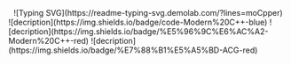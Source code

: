 <div align="center">
    ![Typing SVG](https://readme-typing-svg.demolab.com/?lines=moCpper)
</div>
![decription](https://img.shields.io/badge/code-Modern%20C++-blue)
![decription](https://img.shields.io/badge/%E5%96%9C%E6%AC%A2-Modern%20C++-red)
![decription](https://img.shields.io/badge/%E7%88%B1%E5%A5%BD-ACG-red)

<!--
**moCpper/moCpper** is a ✨ _special_ ✨ repository because its `README.md` (this file) appears on your GitHub profile.

Here are some ideas to get you started:

- 🔭 I’m currently working on ...
- 🌱 I’m currently learning ...
- 👯 I’m looking to collaborate on ...
- 🤔 I’m looking for help with ...
- 💬 Ask me about ...
- 📫 How to reach me: ...
- 😄 Pronouns: ...
- ⚡ Fun fact: ...
-->
